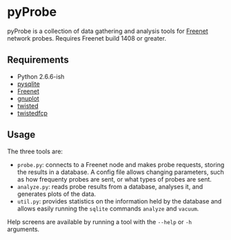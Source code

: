 # pyProbe

pyProbe is a collection of data gathering and analysis tools for [Freenet](https://freenetproject.org/) network probes. Requires Freenet build 1408 or greater.

## Requirements

* Python 2.6.6-ish
* [pysqlite](http://code.google.com/p/pysqlite/)
* [Freenet](https://freenetproject.org/)
* [gnuplot](http://www.gnuplot.info/)
* [twisted](https://twistedmatrix.com/trac/)
* [twistedfcp](https://github.com/AnIrishDuck/twistedfcp)

## Usage

The three tools are:

* `probe.py`: connects to a Freenet node and makes probe requests, storing the results in a database. A config file allows changing parameters, such as how frequenty probes are sent, or what types of probes are sent.
* `analyze.py`: reads probe results from a database, analyses it, and generates plots of the data.
* `util.py`: provides statistics on the information held by the database and allows easily running the `sqlite` commands `analyze` and `vacuum`.

Help screens are available by running a tool with the `--help` or `-h` arguments.
